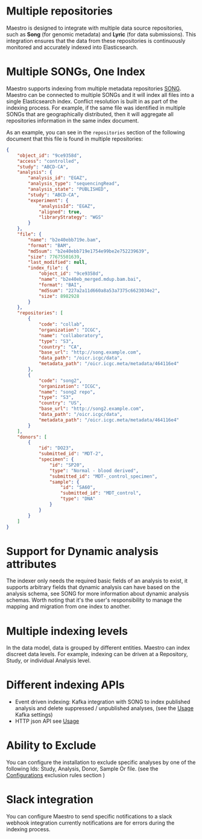 # Multiple repositories

Maestro is designed to integrate with multiple data source repositories, such as **Song** (for genomic metadata) and **Lyric** (for data submissions). This integration ensures that the data from these repositories is continuously monitored and accurately indexed into Elasticsearch.

# Multiple SONGs, One Index

Maestro supports indexing from multiple metadata repositories [SONG](https://www.overture.bio/products/song).
Maestro can be connected to multiple SONGs and it will index all files into a single Elasticsearch index.
Conflict resolution is built in as part of the indexing process. For example, if the same file was identified in multiple
SONGs that are geographically distributed, then it will aggregate all repositories information in the same index document.

As an example, you can see in the `repositories` section of the following document that this file is found in multiple repositories:

```json
{
	"object_id": "9ce9358d",
	"access": "controlled",
	"study": "ABCD-CA",
	"analysis": {
		"analysis_id": "EGAZ",
		"analysis_type": "sequencingRead",
		"analysis_state": "PUBLISHED",
		"study": "ABCD-CA",
		"experiment": {
			"analysisId": "EGAZ",
			"aligned": true,
			"libraryStrategy": "WGS"
		}
	},
	"file": {
		"name": "b2e40ebb719e.bam",
		"format": "BAM",
		"md5sum": "b2e40ebb719e1754e99be2e752239639",
		"size": 77675501639,
		"last_modified": null,
		"index_file": {
			"object_id": "9ce9358d",
			"name": "b2e40eb_merged.mdup.bam.bai",
			"format": "BAI",
			"md5sum": "227a2a11d660a8a53a7375c6623034e2",
			"size": 8982928
		}
	},
	"repositories": [
		{
			"code": "collab",
			"organization": "ICGC",
			"name": "collaboratory",
			"type": "S3",
			"country": "CA",
			"base_url": "http://song.example.com",
			"data_path": "/oicr.icgc/data",
			"metadata_path": "/oicr.icgc.meta/metadata/464116e4"
		},
		{
			"code": "song2",
			"organization": "ICGC",
			"name": "song2 repo",
			"type": "S3",
			"country": "US",
			"base_url": "http://song2.example.com",
			"data_path": "/oicr.icgc/data",
			"metadata_path": "/oicr.icgc.meta/metadata/464116e4"
		}
	],
	"donors": [
		{
			"id": "DO23",
			"submitted_id": "MDT-2",
			"specimen": {
				"id": "SP20",
				"type": "Normal - blood derived",
				"submitted_id": "MDT-_control_specimen",
				"sample": {
					"id": "SA60",
					"submitted_id": "MDT_control",
					"type": "DNA"
				}
			}
		}
	]
}
```

# Support for Dynamic analysis attributes

The indexer only needs the required basic fields of an analysis to exist, it supports arbitrary fields that dynamic
analysis can have based on the analysis schema, see SONG for more information about dynamic analysis schemas.
Worth noting that it's the user's responsibility to manage the mapping and migration from one index to another.

# Multiple indexing levels

In the data model, data is grouped by different entities. Maestro can index discreet data levels. For example, indexing can be driven at a Repository, Study, or individual Analysis level.

# Different indexing APIs

- Event driven indexing: Kafka integration with SONG to index published analysis and delete suppressed / unpublished analyses, (see the [Usage](usage.md#kafka-topics) Kafka settings)
- HTTP json API see [Usage](usage.md#http-api)

# Ability to Exclude

You can configure the installation to exclude specific analyses by one of the following Ids: Study, Analysis, Donor, Sample Or file. (see the [Configurations](setup.md#configurations) exclusion rules section )

# Slack integration

You can configure Maestro to send specific notifications to a slack webhook integration
currently notifications are for errors during the indexing process.

